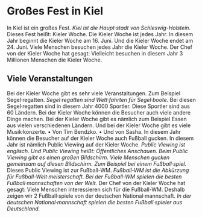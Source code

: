 # Großes Fest in Kiel

In Kiel ist ein großes Fest. 
*Kiel ist die Haupt·stadt von Schleswig-Holstein.* Dieses Fest heißt: Kieler Woche. Die Kieler Woche ist jedes Jahr. In diesem Jahr beginnt die Kieler Woche am 16. Juni. Und die Kieler Woche endet am 24. Juni. Viele Menschen besuchen jedes Jahr die Kieler Woche. Der Chef von der Kieler Woche hat gesagt: Vielleicht besuchen in diesem Jahr 3 Millionen Menschen die Kieler Woche. 

## Viele Veranstaltungen
Bei der Kieler Woche gibt es sehr viele Veranstaltungen. Zum Beispiel Segel·regatten. 
*Segel·regatten sind Wett·fahrten für Segel·boote.* Bei diesen Segel·regatten sind in diesem Jahr 4000 Sportler. Diese Sportler sind aus 60 Ländern. 
Bei der Kieler Woche können die Besucher auch viele andere Dinge machen. Bei der Kieler Woche gibt es nämlich zum Beispiel Essen aus vielen verschiedenen Ländern. Und bei der Kieler Woche gibt es viele Musik·konzerte. • Von Tim Bendzko. • Und von Sasha. 
In diesem Jahr können die Besucher auf der Kieler Woche auch Fußball gucken. In diesem Jahr ist nämlich Public Viewing auf der Kieler Woche. 
*Public Viewing ist englisch.* 
*Und Public Viewing heißt: Öffentliches Anschauen.* 
*Beim Public Viewing gibt es einen großen Bildschirm.* 
*Viele Menschen gucken gemeinsam auf diesen Bildschirm.* 
*Zum Beispiel bei einem Fußball·spiel.* Dieses Public Viewing ist zur Fußball-WM. 
*Fußball-WM ist die Abkürzung für Fußball-Welt·meisterschaft.* 
*Bei der Fußball-WM spielen die besten Fußball·mannschaften von der Welt.* Der Chef von der Kieler Woche hat gesagt: Viele Menschen interessieren sich für die Fußball-WM. Deshalb zeigen wir 2 Fußball·spiele von der deutschen National·mannschaft. 
*In der deutschen National·mannschaft spielen die besten Fußball·spieler aus Deutschland.* 
